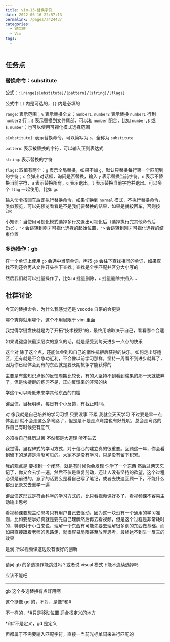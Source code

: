 ```yaml
---
title: vim-13-替换字符
date: 2022-06-16 22:57:13
permalink: /pages/a42443/
categories:
  - 键盘侠
  - Vim
tags:
  -
---
```

## 任务点

### 替换命令：substitute

公式：`:[range]s[ubstitute]/{pattern}/{string}/[flags]`

公式中 `[]` 内是可选的，`{}` 内是必填的

`range`: 表示范围；`%` 表示替换全文；`number1,number2` 表示替换 `number1` 行到 `number2` 行；`$` 表示替换到文件尾部，可以和 `number` 配合，比如 `number,$` 或 `$,number`；也可以使用可视化模式选择范围

`s[ubstitute]`: 表示替换命令，可以简写为 `s`，全称为 `substitute`

`pattern`: 表示被替换的字符，可以输入正则表达式

`string`: 表示替换的字符

`flags`: 取值有两个：`g` 表示全局替换，如果不加 `g`，默认只替换每行第一个匹配到的字符；`c` 会弹出对话框，询问是否替换，输入 `y` 表示替换当前字符，`n` 表示不替换当前字符，`a` 表示替换所有，`q` 表示退出，`l` 表示替换当前字符并退出。可以多个 `flag` 一起使用，比如 `gc`

输入命令按回车后即执行替换命令，如果切换到 `normal` 模式，不执行替换命令，类似预览，可以先预览看看是不是我们要替换的结果，如果是就按回车，否则按 `Esc`

小知识：当使用可视化模式选择多行又退出可视化后（选择执行完其他命令后 Esc），`'<` 会跳转到刚才可视化选择的起始位置，`'>` 会跳转到刚才可视化选择的结束位置

### 多选操作：gb

在一个单词上使用 `gb` 会选中当前单词，再按 `gb` 会往下查找相同的单词，如果查找不到还会再从文件开头往下查找；查找是全字匹配并区分大小写的

然后我们就可以批量操作了，比如 `d` 批量删除，`c` 批量删除并插入...

## 社群讨论

今天的替换命令，为什么我感觉还是 vscode 自带的会更爽

哪个爽你就用哪个，这个不用局限于 vim 里面

我觉得学键盘侠就是为了开拓“技术视野”的，最终用啥取决于自己，看看哪个合适

如果说键盘侠最深层次的意义的话，就是感受到每天进步一点点的快乐

这个对 除了这个点，还能体会到和自己的惰性抗拒后获得的快乐，如何走出舒适区，还有就是不会急功近利，不会像以前学习那样，坚持一周看不到进步就算了，因为你已经体会到有的东西就是要长期抗争才能获得的

主要是有些知识点他的反馈周期比较长，有的人坚持不到看到成果的那一天就放弃了，但是快捷键的练习不是，正向反馈来的非常的快

学这个可以降低未来学其他东西的门槛

键盘侠，目标明确，每日有个小反馈，有截止时间。

对 像我就是自己培养的学习习惯 只要没事 不累 我就会天天学习 不过要是早一点体会到 就不会走这么多弯路了，但是是不是走点弯路也有好处呢，总会走弯路的 靠自己有时候更有底气

必须得自己经历过苦 不然都是大道理 听不进去

我觉得，里程碑式的学习方式，对于信心的建立真的很重要。回顾这一年，你会看到留下的足迹是清晰可见的。大家不是没有学习，只是没有留下积累。

我的观点是 要找到一个闭环，就是有时候你会发现 你学了一个东西 然后过两天忘记了，你又会去学一遍，然后不仅是重复劳动，还让人没有坚持的欲望，这个过程必须是前进的，忘了的话要么是看自己写了笔记，或者去快速回顾一下，不能什么都没记录又去重学一遍

键盘侠这形式是符合科学的学习方式的，比只看视频课好多了，看视频课不容易主动输出思考

看视频课要想主动思考只有用户自己去驱动，因为这一块没有一个通用的学习准则，比如要想学好真就是要先自己理解然后再去看视频，但是这个过程是非常耗时的，特别对于小白来说，理解一个东西有可能先要去理解很多别的东西做基础。而如果直接跟着老师的思路走，就很容易局限甚至放弃思考，最终达不到举一反三的效果

是滴 所以视频课这边没有很好的创新

<hr />

请问 gb 的多选操作能跳过吗？或者说 visual 模式下能不连续选择吗

应该不能吧

<hr />

gb 这个多选替换有点好用啊

这个挺像 gd 的，不对，是像\*和#

不一样的，\*#只是移动位置 适合找定义的地方

\*和#不是定义，gd 是定义

但都属于不需要输入匹配字符，直接一当前光标单词来进行匹配的
